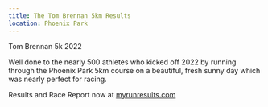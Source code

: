 ```yaml
---
title: The Tom Brennan 5km Results 
location: Phoenix Park
---
```

Tom Brennan 5k 2022

Well done to the nearly 500 athletes who kicked off 2022 by running through the Phoenix Park 5km course on a beautiful, fresh sunny day which was nearly perfect for racing.

Results and Race Report now at <a href="https://www.myrunresults.com/events/tom_brennan_new_year's_day_5k/4255/racereport">myrunresults.com</a>


